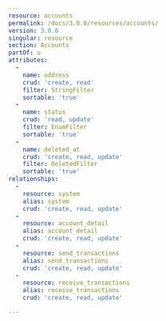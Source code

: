 ```yaml
---
resource: accounts
permalink: /docs/3.0.0/resources/accounts/
version: 3.0.0
singular: resource
section: Accounts
partOf: u
attributes:
  -
    name: address
    crud: 'create, read'
    filter: StringFilter
    sortable: 'true'
  -
    name: status
    crud: 'read, update'
    filter: EnumFilter
    sortable: 'true'
  -
    name: deleted_at
    crud: 'create, read, update'
    filter: DeletedFilter
    sortable: 'true'
relationships:
  -
    resource: system
    alias: system
    crud: 'create, read, update'
  -
    resource: account_detail
    alias: account_detail
    crud: 'create, read, update'
  -
    resource: send_transactions
    alias: send_transactions
    crud: 'create, read, update'
  -
    resource: receive_transactions
    alias: receive_transactions
    crud: 'create, read, update'

---
```


